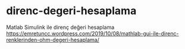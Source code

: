 # direnc-degeri-hesaplama
Matlab Simulink ile direnç değeri hesaplama
https://emretuncc.wordpress.com/2019/10/08/mathlab-gui-ile-direnc-renklerinden-ohm-degeri-hesaplama/
